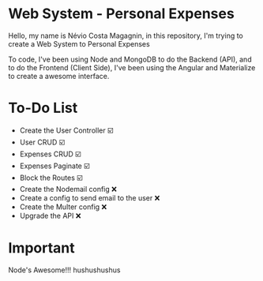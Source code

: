 # Web System - Personal Expenses

Hello, my name is Névio Costa Magagnin, in this repository, I'm trying to create a Web System to Personal Expenses

To code, I've been using Node and MongoDB to do the Backend (API), and to do the Frontend (Client Side), I've been using the Angular and Materialize to create a awesome interface. 

# To-Do List

* Create the User Controller :ballot_box_with_check:
* User CRUD :ballot_box_with_check:
* Expenses CRUD :ballot_box_with_check:
* Expenses Paginate :ballot_box_with_check:
* Block the Routes :ballot_box_with_check:
* Create the Nodemail config :x:
* Create a config to send email to the user :x:
* Create the Multer config :x:
* Upgrade the API :x:

# Important

Node's Awesome!!! hushushushus